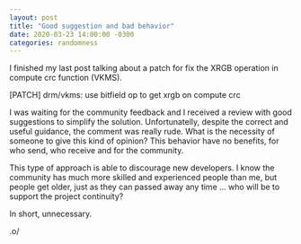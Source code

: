 ```yaml
---
layout: post
title: "Good suggestion and bad behavior"
date: 2020-03-23 14:00:00 -0300
categories: randomness
--- 
```


I finished my last post talking about a patch for fix the XRGB operation in
compute crc function (VKMS).

[PATCH] drm/vkms: use bitfield op to get xrgb on compute crc

I was waiting for the community feedback and I received a review with good
suggestions to simplify the solution. Unfortunatelly, despite the correct and
useful guidance, the comment was really rude.
What is the necessity of someone to give this kind of opinion? This behavior
have no benefits, for who send, who receive and for the community.

This type of approach is able to discourage new developers. I know the community
has much more skilled and experienced people than me, but people get older, just
as they can passed away any time ... who will be to support the project
continuity?

In short, unnecessary.

.o/ 
